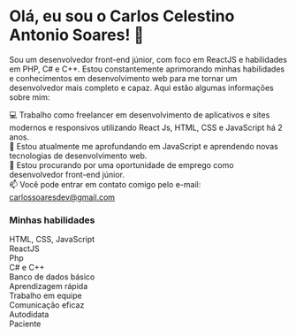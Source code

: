 # Olá, eu sou o Carlos Celestino Antonio Soares! 👋 <br/>
Sou um desenvolvedor front-end júnior, com foco em ReactJS e habilidades em PHP, C# e C++. Estou constantemente aprimorando minhas habilidades e conhecimentos em desenvolvimento web para me tornar um desenvolvedor mais completo e capaz. Aqui estão algumas informações sobre mim:<br/>

💻 Trabalho como freelancer em desenvolvimento de aplicativos e sites modernos e responsivos utilizando React Js, HTML, CSS e JavaScript há 2 anos.<br/>
🌱 Estou atualmente me aprofundando em JavaScript e aprendendo novas tecnologias de desenvolvimento web.<br/>
🔭 Estou procurando por uma oportunidade de emprego como desenvolvedor front-end júnior.<br/>
📫 Você pode entrar em contato comigo pelo e-mail: carlossoaresdev@gmail.com<br/>

### Minhas habilidades<br/>
HTML, CSS, JavaScript<br/>
ReactJS<br/>
Php<br/>
C# e C++<br/>
Banco de dados básico<br/>
Aprendizagem rápida <br/>
Trabalho em equipe <br/>
Comunicação eficaz <br/>
Autodidata <br/>
Paciente <br/>
